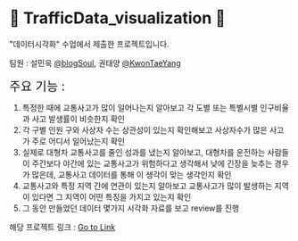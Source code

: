 # 🚗 TrafficData_visualization 🚕

"데이터시각화" 수업에서 제출한 프로젝트입니다.  

팀원 : 설민욱 [@blogSoul](https://github.com/blogSoul), 권태양 [@KwonTaeYang](https://github.com/sunnight9507) 

<span style="font-size:22px;">주요 기능 : </span>
1. 특정한 때에 교통사고가 많이 일어나는지 알아보고 각 도별 또는 특별시별 인구비율과 사고 발생률이 비슷한지 확인
2. 각 구별 인원 구와 사상자 수는 상관성이 있는지 확인해보고 사상자수가 많은 사고가 주로 어디서 일어났는지 확인
3. 실제로 대형차 교통사고를 줄인 성과를 냈는지 알아보고, 대형차를 운전하는 사람들이 주간보다 야간에 있는 교통사고가 위험하다고 생각해서 낮에 긴장을 늦추는 경우가 많은데, 교통사고 데이터를 통해 이 생각이 맞는 생각인지 확인
4. 교통사고와 특정 지역 간에 연관이 있는지 알아보고 교통사고가 많이 발생하는 지역이 있다면 그 지역이 어떤 특징을 가지고 있는지 확인
5. 그 동안 만들었던 데이터 몇가지 시각화 자료를 보고 review를 진행

해당 프로젝트 링크 : [Go to Link]()
